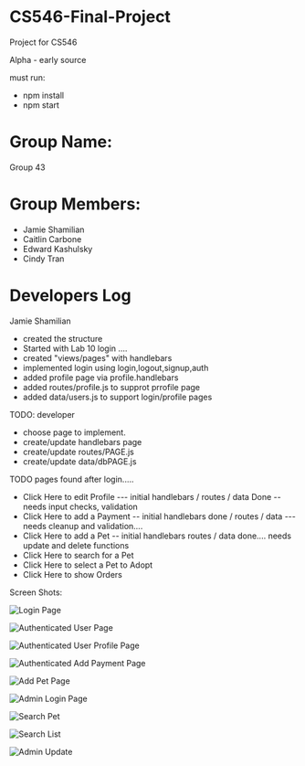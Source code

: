 # CS546-Final-Project
Project for CS546 

Alpha - early source

must run: 

- npm install
- npm start

# Group Name: 
Group 43

# Group Members:
- Jamie Shamilian
- Caitlin Carbone
- Edward Kashulsky
- Cindy Tran


# Developers Log
Jamie Shamilian 

- created the structure
- Started with Lab 10 login ....
- created "views/pages" with handlebars
- implemented login using login,logout,signup,auth
- added profile page via profile.handlebars
- added routes/profile.js to supprot prrofile page
- added data/users.js to support login/profile pages

TODO:
developer


- choose page to implement.
- create/update handlebars page
- create/update routes/PAGE.js
- create/update data/dbPAGE.js



TODO pages found after login.....



- Click Here to edit Profile --- initial handlebars / routes / data Done -- needs input checks, validation 
- Click Here to add a Payment -- initial handlebars done / routes / data --- needs cleanup and validation....
- Click Here to add a Pet  -- initial handlebars routes / data done.... needs update and delete functions 
- Click Here to search for a Pet
- Click Here to select a Pet to Adopt
- Click Here to show Orders





Screen Shots:

![Login Page](./docs/images/PetAdoptionLogin.jpg)


![Authenticated User Page](./docs/images/PetAdoptionAuthenticatedUser.jpg)


![Authenticated User Profile Page](./docs/images/PetAdoptionProfile.jpg)

![Authenticated Add Payment Page](./docs/images/PetAdoptionAddPayment.jpg)

![Add Pet Page](./docs/images/PetAdoptionAddPet.jpg)


![Admin Login Page](./docs/images/PetAdoptionAdminUser.jpg)

![Search Pet](./docs/images/PetAdoptionSearchPet.jpg)

![Search List](./docs/images/PetAdoptionSearchList.jpg)

![Admin Update](./docs/images/PetAdoptionUpdate.jpg)